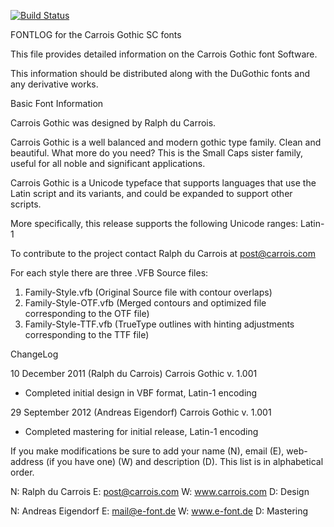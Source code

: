 [![Build Status](https://travis-ci.org/fontdirectory/carroisgothicsc.svg?branch=master)](https://travis-ci.org/fontdirectory/carroisgothicsc)

FONTLOG for the Carrois Gothic SC fonts

This file provides detailed information on the Carrois Gothic
font Software.

This information should be distributed along with the 
DuGothic fonts and any derivative works.

Basic Font Information

Carrois Gothic was designed by Ralph du Carrois.

Carrois Gothic is a well balanced and modern gothic type family.
Clean and beautiful. What more do you need? This is the Small Caps sister
family, useful for all noble and significant applications.

Carrois Gothic is a Unicode typeface that supports 
languages that use the Latin script and its variants, and 
could be expanded to support other scripts.

More specifically, this release supports the following 
Unicode ranges: Latin-1

To contribute to the project contact Ralph du Carrois at 
post@carrois.com

For each style there are three .VFB Source files:
1. Family-Style.vfb (Original Source file with contour overlaps)
2. Family-Style-OTF.vfb (Merged contours and optimized file 
                         corresponding to the OTF file)
3. Family-Style-TTF.vfb (TrueType outlines with hinting 
                         adjustments corresponding to the TTF file)

ChangeLog

10 December 2011 (Ralph du Carrois) Carrois Gothic v. 1.001
- Completed initial design in VBF format, Latin-1 encoding

29 September 2012 (Andreas Eigendorf) Carrois Gothic v. 1.001
- Completed mastering for initial release, Latin-1 encoding


If you make modifications be sure to add your name (N), 
email (E), web-address (if you have one) (W) and description (D). 
This list is in alphabetical order.

N: Ralph du Carrois
E: post@carrois.com
W: www.carrois.com
D: Design

N: Andreas Eigendorf
E: mail@e-font.de
W: www.e-font.de
D: Mastering
